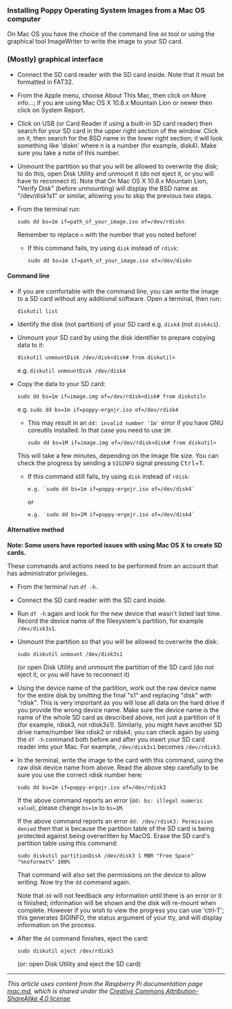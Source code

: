 ### Installing Poppy Operating System Images from a Mac OS computer

On Mac OS you have the choice of the command line `dd` tool or using the graphical tool ImageWriter to write the image to your SD card.

### (Mostly) graphical interface

- Connect the SD card reader with the SD card inside. Note that it must be formatted in FAT32.
- From the Apple menu, choose About This Mac, then click on More info...; if you are using Mac OS X 10.8.x Mountain Lion or newer then click on System Report.
- Click on USB (or Card Reader if using a built-in SD card reader) then search for your SD card in the upper right section of the window. Click on it, then search for the BSD name in the lower right section; it will look something like 'diskn' where n is a number (for example, disk4). Make sure you take a note of this number.
- Unmount the partition so that you will be allowed to overwrite the disk; to do this, open Disk Utility and unmount it (do not eject it, or you will have to reconnect it). Note that On Mac OS X 10.8.x Mountain Lion, "Verify Disk" (before unmounting) will display the BSD name as "/dev/disk1s1" or similar, allowing you to skip the previous two steps.
- From the terminal run:

    ```
    sudo dd bs=1m if=path_of_your_image.iso of=/dev/rdiskn
    ```

    Remember to replace `n` with the number that you noted before!

   - If this command fails, try using `disk` instead of `rdisk`:

       ```
       sudo dd bs=1m if=path_of_your_image.iso of=/dev/diskn
       ```

#### Command line

- If you are comfortable with the command line, you can write the image to a SD card without any additional software. Open a terminal, then run:

    `diskutil list`

- Identify the disk (not partition) of your SD card e.g. `disk4` (not `disk4s1`).
- Unmount your SD card by using the disk identifier to prepare copying data to it:

    `diskutil unmountDisk /dev/disk<disk# from diskutil>`

    e.g. `diskutil unmountDisk /dev/disk4`

- Copy the data to your SD card:

    `sudo dd bs=1m if=image.img of=/dev/rdisk<disk# from diskutil>`

    e.g. `sudo dd bs=1m if=poppy-ergojr.iso of=/dev/rdisk4`

    - This may result in an ``dd: invalid number '1m'`` error if you have GNU
    coreutils installed. In that case you need to use ``1M``:

       `sudo dd bs=1M if=image.img of=/dev/rdisk<disk# from diskutil>`

    This will take a few minutes, depending on the image file size.
    You can check the progress by sending a `SIGINFO` signal pressing <kbd>Ctrl</kbd>+<kbd>T</kbd>.

    - If this command still fails, try using `disk` instead of `rdisk`:

       ```
       e.g. `sudo dd bs=1m if=poppy-ergojr.iso of=/dev/disk4`
       ```
       or
       ```
       e.g. `sudo dd bs=1M if=poppy-ergojr.iso of=/dev/disk4`
       ```

#### Alternative method

**Note: Some users have reported issues with using Mac OS X to create SD cards.**

These commands and actions need to be performed from an account that has administrator privileges.

- From the terminal run `df -h`.
- Connect the SD card reader with the SD card inside.
- Run `df -h` again and look for the new device that wasn't listed last time. Record the device name of the filesystem's partition, for example `/dev/disk3s1`.
- Unmount the partition so that you will be allowed to overwrite the disk:

    ```
    sudo diskutil unmount /dev/disk3s1
    ```

    (or open Disk Utility and unmount the partition of the SD card (do not eject it, or you will have to reconnect it)
- Using the device name of the partition, work out the raw device name for the entire disk by omitting the final "s1" and replacing "disk" with "rdisk". This is very important as you will lose all data on the hard drive if you provide the wrong device name. Make sure the device name is the name of the whole SD card as described above, not just a partition of it (for example, rdisk3, not rdisk3s1). Similarly, you might have another SD drive name/number like rdisk2 or rdisk4; you can check again by using the `df -h` command both before and after you insert your SD card reader into your Mac. For example, `/dev/disk3s1` becomes `/dev/rdisk3`.
- In the terminal, write the image to the card with this command, using the raw disk device name from above. Read the above step carefully to be sure you use the correct rdisk number here:
    ```
    sudo dd bs=1m if=poppy-ergojr.iso of=/dev/rdisk3
    ```

    If the above command reports an error (`dd: bs: illegal numeric value`), please change `bs=1m` to `bs=1M`.

    If the above command reports an error `dd: /dev/rdisk3: Permission denied` then that is because the partition table of the SD card is being protected against being overwritten by MacOS. Erase the SD card's partition table using this command:
    ```
    sudo diskutil partitionDisk /dev/disk3 1 MBR "Free Space" "%noformat%" 100%
    ```
    That command will also set the permissions on the device to allow writing. Now try the `dd` command again.

    Note that `dd` will not feedback any information until there is an error or it is finished; information will be shown and the disk will re-mount when complete. However if you wish to view the progress you can use 'ctrl-T'; this generates SIGINFO, the status argument of your tty, and will display information on the process.
- After the `dd` command finishes, eject the card:

    ```
    sudo diskutil eject /dev/rdisk3
    ```

    (or: open Disk Utility and eject the SD card)

---

*This article uses content from the Raspberry Pi documentation page [mac.md](https://www.raspberrypi.org/documentation/installation/installing-images/mac.md), which is shared under the [Creative Commons Attribution-ShareAlike 4.0 license](http://creativecommons.org/licenses/by-sa/4.0/)*
